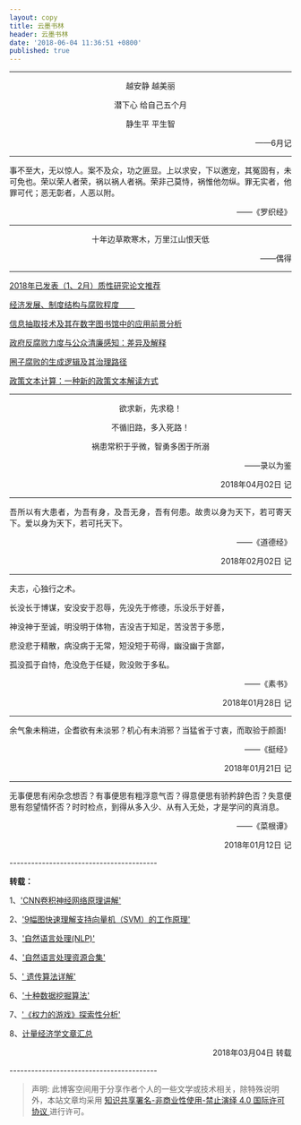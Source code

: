 ```yaml
---
layout: copy
title: 云墨书林
header: 云墨书林
date: '2018-06-04 11:36:51 +0800'
published: true
---
```


-------------------------------
<p align="center">越安静 越美丽</p>
<p align="center">潜下心 给自己五个月</p>
<p align="center">静生平 平生智</p>
<p align="right">——6月记</p>

-------------------------------
事不至大，无以惊人。案不及众，功之匪显。上以求安，下以邀宠，其冤固有，未可免也。荣以荣人者荣，祸以祸人者祸。荣非己莫恃，祸惟他勿纵。罪无实者，他罪可代；恶无彰者，人恶以附。
<p align="right">——《罗织经》</p>


-------------------------------
<p align="center">十年边草欺寒木，万里江山恨天低</p>
<p align="right">——偶得</p>


-------------------------------
[2018年已发表（1、2月）质性研究论文推荐](http://mp.weixin.qq.com/s/HzOiQR1n7sQdH3HP5pwEAg)

[经济发展、制度结构与腐败程度　　
](https://www.1xuezhe.exuezhe.com/QK/art/567070?subscribe=1&dbcode=1&flag=2)

[信息抽取技术及其在数字图书馆中的应用前景分析](https://www.1xuezhe.exuezhe.com/QK/art/262948?dbcode=1)

[政府反腐败力度与公众清廉感知：差异及解释](https://www.1xuezhe.exuezhe.com/QK/art/581983?dbcode=1)

[圈子腐败的生成逻辑及其治理路径](https://www.1xuezhe.exuezhe.com/QK/art/626987?dbcode=1)

[政策文本计算：一种新的政策文本解读方式](https://www.1xuezhe.exuezhe.com/QK/art/622153?dbcode=1)



---------
<p align="center">欲求新，先求稳！</p>
<p align="center">不循旧路，多入死路！</p>
<p align="center">祸患常积于乎微，智勇多困于所溺</p>
<p align="right">——录以为鉴</p>
<p align="right">2018年04月02日 记</p>

-----------------------------------------
<p align="justify">吾所以有大患者，为吾有身，及吾无身，吾有何患。故贵以身为天下，若可寄天下。爱以身为天下，若可托天下。</p>
<p align="right">——《道德经》</p>
<p align="right">2018年02月02日 记</p>

-----------------------------------------

<p align="justify">夫志，心独行之术。</p>
<p align="justify">长没长于博谋，安没安于忍辱，先没先于修德，乐没乐于好善，</p>
<p align="justify">神没神于至诚，明没明于体物，吉没吉于知足，苦没苦于多愿，</p>
<p align="justify">悲没悲于精散，病没病于无常，短没短于苟得，幽没幽于贪鄙，</p>
<p align="justify">孤没孤于自恃，危没危于任疑，败没败于多私。</p>
<p align="right">——《素书》</p>
<p align="right">2018年01月28日 记</p>

-----------------------------------------

<p align="justify">余气象未稍进，企耆欲有未淡邪？机心有未消邪？当猛省于寸衷，而取验于颜面!</p>
<p align="right">——《挺经》</p>
<p align="right">2018年01月21日 记</p>

-----------------------------------------

<p align="justify">无事便思有闲杂念想否？有事便思有粗浮意气否？得意便思有骄矜辞色否？失意便思有怨望情怀否？时时检点，到得从多入少、从有入无处，才是学问的真消息。</p>
<p align="right">——《菜根谭》</p>
<p align="right">2018年01月12日 记</p>
-----------------------------------------


**转载：** 

1、['CNN卷积神经网络原理讲解'](http://mp.weixin.qq.com/s/AebGQCVLBJsG8RWVLORPwQ)

2、['9幅图快速理解支持向量机（SVM）的工作原理'](http://mp.weixin.qq.com/s/xrgx-sDlbln4McFpoJ-1iQ)  

3、['自然语言处理(NLP)'](http://blog.csdn.net/jdbc/article/details/53292414)

4、['自然语言处理资源合集'](http://blog.csdn.net/the_star_is_at/article/details/79074979)  

5、[' 遗传算法详解'](http://blog.csdn.net/u010451580/article/details/51178225)

6、['十种数据挖掘算法'](http://bigdata.51cto.com/art/201706/541366.htm)  

7、['《权力的游戏》探索性分析'](http://www.afenxi.com/post/48091)  

8、[计量经济学文章汇总](http://mp.weixin.qq.com/s/jD52AFT-rqL3OOY_ZGXeUw)

<p align="right">2018年03月04日 转载</p>
-----------------------------------------

>声明: 此博客空间用于分享作者个人的一些文学或技术相关，除特殊说明外，本站文章均采用 <a rel="license" href="https://creativecommons.org/licenses/by-nc-nd/4.0/deed.zh"> 知识共享署名-非商业性使用-禁止演绎 4.0 国际许可协议 </a>进行许可。
